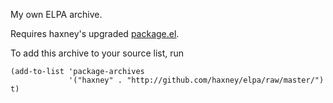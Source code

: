 My own ELPA archive.

Requires haxney's upgraded [package.el](http://github.com/haxney/package.el).

To add this archive to your source list, run

    (add-to-list 'package-archives
                 '("haxney" . "http://github.com/haxney/elpa/raw/master/") t)
